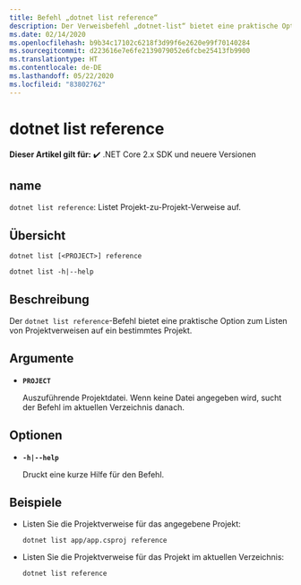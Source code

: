 ```yaml
---
title: Befehl „dotnet list reference“
description: Der Verweisbefehl „dotnet-list“ bietet eine praktische Option zum Listen von Verweisen zwischen Projekten.
ms.date: 02/14/2020
ms.openlocfilehash: b9b34c17102c6218f3d99f6e2620e99f70140284
ms.sourcegitcommit: d223616e7e6fe2139079052e6fcbe25413fb9900
ms.translationtype: HT
ms.contentlocale: de-DE
ms.lasthandoff: 05/22/2020
ms.locfileid: "83802762"
---
```

# <a name="dotnet-list-reference"></a>dotnet list reference

**Dieser Artikel gilt für:** ✔️ .NET Core 2.x SDK und neuere Versionen

## <a name="name"></a>name

`dotnet list reference`: Listet Projekt-zu-Projekt-Verweise auf.

## <a name="synopsis"></a>Übersicht

```dotnetcli
dotnet list [<PROJECT>] reference

dotnet list -h|--help
```

## <a name="description"></a>Beschreibung

Der `dotnet list reference`-Befehl bietet eine praktische Option zum Listen von Projektverweisen auf ein bestimmtes Projekt.

## <a name="arguments"></a>Argumente

* **`PROJECT`**

  Auszuführende Projektdatei. Wenn keine Datei angegeben wird, sucht der Befehl im aktuellen Verzeichnis danach.

## <a name="options"></a>Optionen

* **`-h|--help`**

  Druckt eine kurze Hilfe für den Befehl.

## <a name="examples"></a>Beispiele

* Listen Sie die Projektverweise für das angegebene Projekt:

  ```dotnetcli
  dotnet list app/app.csproj reference
  ```

* Listen Sie die Projektverweise für das Projekt im aktuellen Verzeichnis:

  ```dotnetcli
  dotnet list reference
  ```
